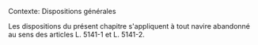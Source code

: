 Contexte: Dispositions générales

Les dispositions du présent chapitre s'appliquent à tout navire abandonné au sens des articles L. 5141-1 et L. 5141-2.